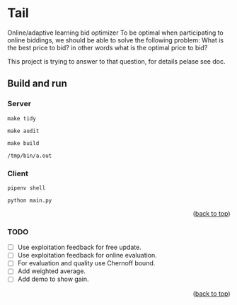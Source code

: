 <a name="readme-top"></a>

# Tail
Online/adaptive learning bid optimizer
To be optimal when participating to online biddings, we should be able to solve the following problem:
What is the best price to bid? in other words what is the optimal price to bid?

This project is trying to answer to that question, for details pelase see doc.

## Build and run
### Server
```
make tidy
```
```
make audit
```
```
make build
```
```
/tmp/bin/a.out
```

### Client
```
pipenv shell
```
```
python main.py
```

<p align="right">(<a href="#readme-top">back to top</a>)</p>

### TODO
- [ ] Use exploitation feedback for free update.
- [ ] Use exploitation feedback for online evaluation.
- [ ] For evaluation and quality use Chernoff bound.
- [ ] Add weighted average.
- [ ] Add demo to show gain.

<p align="right">(<a href="#readme-top">back to top</a>)</p>
